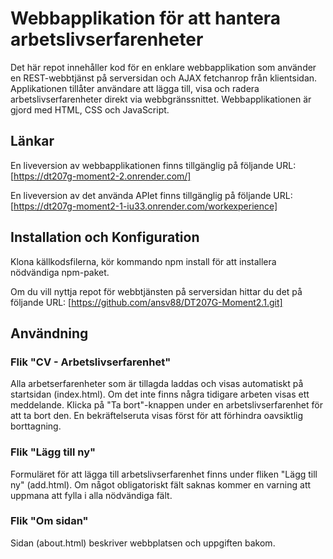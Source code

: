 # Webbapplikation för att hantera arbetslivserfarenheter
Det här repot innehåller kod för en enklare webbapplikation som använder en REST-webbtjänst på serversidan och AJAX fetchanrop från klientsidan. Applikationen tillåter användare att lägga till, visa och radera arbetslivserfarenheter direkt via webbgränssnittet. Webbapplikationen är gjord med HTML, CSS och JavaScript.

## Länkar
En liveversion av webbapplikationen finns tillgänglig på följande URL:
[https://dt207g-moment2-2.onrender.com/]

En liveversion av det använda APIet finns tillgänglig på följande URL:
[https://dt207g-moment2-1-iu33.onrender.com/workexperience]

## Installation och Konfiguration
Klona källkodsfilerna, kör kommando npm install för att installera nödvändiga npm-paket.

Om du vill nyttja repot för webbtjänsten på serversidan hittar du det på följande URL: [https://github.com/ansv88/DT207G-Moment2.1.git]

## Användning
 ### Flik "CV - Arbetslivserfarenhet"
Alla arbetserfarenheter som är tillagda laddas och visas automatiskt på startsidan (index.html). Om det inte finns några tidigare arbeten visas ett meddelande. Klicka på "Ta bort"-knappen under en arbetslivserfarenhet för att ta bort den. En bekräftelseruta visas först för att förhindra oavsiktlig borttagning.

 ### Flik "Lägg till ny"
Formuläret för att lägga till arbetslivserfarenhet finns under fliken "Lägg till ny" (add.html). Om något obligatoriskt fält saknas kommer en varning att uppmana att fylla i alla nödvändiga fält.

 ### Flik "Om sidan"
Sidan (about.html) beskriver webbplatsen och uppgiften bakom.